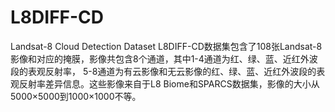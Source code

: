 # L8DIFF-CD
Landsat-8 Cloud Detection Dataset
L8DIFF-CD数据集包含了108张Landsat-8影像和对应的掩膜，影像共包含8个通道，其中1-4通道为红、绿、蓝、近红外波段的表观反射率，
5-8通道为有云影像和无云影像的红、绿、蓝、近红外波段的表观反射率差异信息。这些影像来自于L8 Biome和SPARCS数据集，影像的大小从5000×5000到1000×1000不等。
